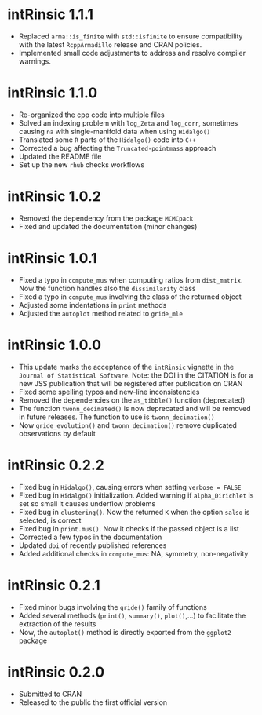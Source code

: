 # intRinsic 1.1.1

* Replaced `arma::is_finite` with `std::isfinite` to ensure compatibility with the latest `RcppArmadillo` release and CRAN policies.
* Implemented small code adjustments to address and resolve compiler warnings.

# intRinsic 1.1.0

* Re-organized the cpp code into multiple files
* Solved an indexing problem with `log_Zeta` and `log_corr`, sometimes causing `na` with single-manifold data when using `Hidalgo()`
* Translated some `R` parts of the `Hidalgo()` code into `C++`
* Corrected a bug affecting the `Truncated-pointmass` approach
* Updated the README file
* Set up the new `rhub` checks workflows

# intRinsic 1.0.2

* Removed the dependency from the package `MCMCpack` 
* Fixed and updated the documentation (minor changes)

# intRinsic 1.0.1

* Fixed a typo in `compute_mus` when computing ratios from `dist_matrix`. Now the function handles also the `dissimilarity` class
* Fixed a typo in `compute_mus` involving the class of the returned object
* Adjusted some indentations in `print` methods
* Adjusted the `autoplot` method related to `gride_mle`

# intRinsic 1.0.0

* This update marks the acceptance of the `intRinsic` vignette in the `Journal of Statistical Software`. Note: the DOI in the CITATION is for a new JSS publication that will be registered after publication on CRAN
* Fixed some spelling typos and new-line inconsistencies
* Removed the dependencies on the `as_tibble()` function (deprecated)
* The function `twonn_decimated()` is now deprecated and will be removed in future releases. The function to use is `twonn_decimation()`
* Now `gride_evolution()` and `twonn_decimation()` remove duplicated observations by default

# intRinsic 0.2.2

* Fixed bug in `Hidalgo()`, causing errors when setting `verbose = FALSE`
* Fixed bug in `Hidalgo()` initialization. Added warning if `alpha_Dirichlet` is set so small it causes underflow problems
* Fixed bug in `clustering()`. Now the returned `K` when the option `salso` is selected, is correct
* Fixed bug in `print.mus()`. Now it checks if the passed object is a list
* Corrected a few typos in the documentation
* Updated `doi` of recently published references
* Added additional checks in `compute_mus`: NA, symmetry, non-negativity

# intRinsic 0.2.1

* Fixed minor bugs involving the `gride()` family of functions
* Added several methods (`print()`, `summary()`, `plot()`,...) to facilitate the
  extraction of the results
* Now, the `autoplot()` method is directly exported from the `ggplot2` package

# intRinsic 0.2.0

* Submitted to CRAN
* Released to the public the first official version

